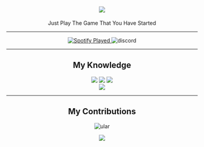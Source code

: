 <h1 align="center">
  <img src="https://readme-typing-svg.demolab.com?font=Josefin+Sans&size=25&duration=2400&pause=100&color=51A6D3&center=true&width=435&lines=Hello+There;Im+Abyan+Khairi+Risha" />
</h1>

<p align="center" > Just Play The Game That You Have Started</p>

<hr>

<div align="center">

<a href="https://open.spotify.com/user/nf4uyqzhk4c4hv6xlxtc9okri">
<img alt="Spotify Played" src="https://spotify-recently-played-readme.vercel.app/api?user=nf4uyqzhk4c4hv6xlxtc9okri&unique=true&count=3">
</a>
<img alt="discord" src="https://lanyard.kyrie25.me/api/657961428304527399">

</div>

<hr>

<div align="center">
  <h2> My Knowledge </h2>
    <p align="center">
      <img src="https://img.shields.io/badge/HTML5-E34F26?style=for-the-badge&logo=html5&logoColor=white"/> <img src="https://img.shields.io/badge/css3%20-%231572B6.svg?&style=for-the-badge&logo=css3&logoColor=white"/>
      <img src="https://img.shields.io/badge/javascript%20-%23323330.svg?&style=for-the-badge&logo=javascript&logoColor=%23F7DF1E"/>
      <br>
      <img src="https://img.shields.io/badge/PHP-777BB4?style=for-the-badge&logo=php&logoColor=white">
    </p>
</div>

<hr>

<div align="center">
  <h2> My Contributions </h2>
    <img alt="ular" src="https://raw.githubusercontent.com/abyanKhairi/abyanKhairi/output/github-contribution-grid-snake.svg" />
</div>

<p align="center">
  <img src="https://readme-typing-svg.demolab.com?font=Rowdies&size=8&duration=2000&pause=300&color=800000&center=true&vCenter=true&width=435&lines=I+am+the+Bone+of+my+Sword;Steel+is+my+Body+and+Fire+is+my+Blood.;I+have+created+over+a+Thousand+Blades%2C;Unknown+to+Death%2C;Nor+known+to+Life.;Have+withstood+Pain+to+create+many+Weapons;Yet+those+Hands+will+never+hold+Anything.;So%2C+as+I+Pray--;Unlimited+Blade+Works"/>
</p>
